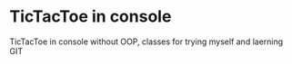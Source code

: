 # TicTacToe in console
 TicTacToe in console without OOP, classes for trying myself and laerning GIT
